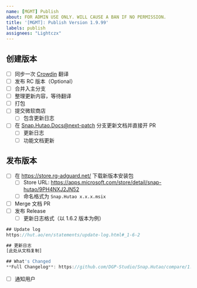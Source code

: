 ```yaml
---
name: [MGMT] Publish
about: FOR ADMIN USE ONLY. WILL CAUSE A BAN IF NO PERMISSION.
title: '[MGMT]: Publish Version 1.9.99'
labels: publish
assignees: "Lightczx"
---
```


  ## 创建版本

  - [ ]  同步一次 [Crowdin](https://crowdin.com/project/snap-hutao) 翻译
  - [ ]  发布 RC 版本（Optional）
  - [ ]  合并入主分支
  - [ ]  整理更新内容，等待翻译
  - [ ]  打包
  - [ ]  提交微软商店
      - [ ]  包含更新日志
  - [ ]  在 [Snap.Hutao.Docs@next-patch](https://github.com/DGP-Studio/Snap.Hutao.Docs/tree/next-patch) 分支更新文档并直接开 PR
      - [ ]  更新日志
      - [ ]  功能文档更新

  ## 发布版本

  - [ ]  在 https://store.rg-adguard.net/ 下载新版本安装包
      - [ ]  Store URL: https://apps.microsoft.com/store/detail/snap-hutao/9PH4NXJ2JN52
      - [ ]  命名格式为 `Snap.Hutao x.x.x.msix`
  - [ ]  Merge 文档 PR
  - [ ]  发布 Release
      - [ ]  更新日志格式（以 1.6.2 版本为例）

  ```jsx
  ## Update log
  https://hut.ao/en/statements/update-log.html#_1-6-2

  ## 更新日志
  [此处从文档复制]

  ## What's Changed
  **Full Changelog**: https://github.com/DGP-Studio/Snap.Hutao/compare/1.6.0...1.6.2
  ```

  - [ ]  通知用户
      
